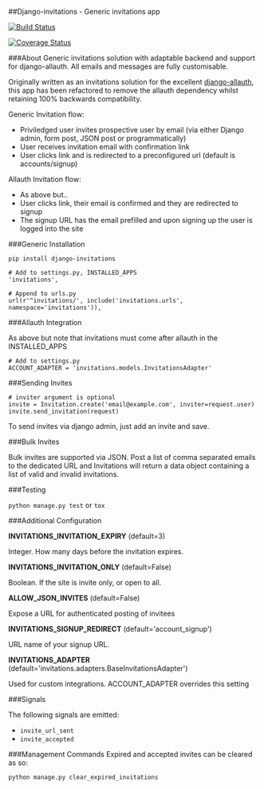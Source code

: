 ##Django-invitations - Generic invitations app

[![Build Status](https://travis-ci.org/bee-keeper/django-invitations.svg?branch=master)](https://travis-ci.org/bee-keeper/django-invitations)

[![Coverage Status](https://coveralls.io/repos/bee-keeper/django-invitations/badge.svg?branch=master&service=github)](https://coveralls.io/github/bee-keeper/django-invitations?branch=master)

###About
Generic invitations solution with adaptable backend and support for django-allauth.  All emails and messages are fully customisable.

Originally written as an invitations solution for the excellent [django-allauth](https://github.com/pennersr/django-allauth), this app has been refactored to remove the allauth dependency whilst retaining 100% backwards compatibility.

Generic Invitation flow:

* Priviledged user invites prospective user by email (via either Django admin, form post, JSON post or programmatically)
* User receives invitation email with confirmation link
* User clicks link and is redirected to a preconfigured url (default is accounts/signup)


Allauth Invitation flow:

* As above but..
* User clicks link, their email is confirmed and they are redirected to signup
* The signup URL has the email prefilled and upon signing up the user is logged into the site


###Generic Installation

```
pip install django-invitations

# Add to settings.py, INSTALLED_APPS
'invitations',

# Append to urls.py
url(r'^invitations/', include('invitations.urls', namespace='invitations')),
```

###Allauth Integration

As above but note that invitations must come after allauth in the INSTALLED_APPS

```
# Add to settings.py
ACCOUNT_ADAPTER = 'invitations.models.InvitationsAdapter'
```

###Sending Invites

```
# inviter argument is optional
invite = Invitation.create('email@example.com', inviter=request.user)
invite.send_invitation(request)
```

To send invites via django admin, just add an invite and save.


###Bulk Invites

Bulk invites are supported via JSON.  Post a list of comma separated emails to the dedicated URL and Invitations will return a data object containing a list of valid and invalid invitations.


###Testing

`python manage.py test` or `tox`

###Additional Configuration

**INVITATIONS_INVITATION_EXPIRY** (default=3)

Integer.  How many days before the invitation expires.

**INVITATIONS_INVITATION_ONLY** (default=False)

Boolean.  If the site is invite only, or open to all.

**ALLOW_JSON_INVITES** (default=False)

Expose a URL for authenticated posting of invitees

**INVITATIONS_SIGNUP_REDIRECT** (default='account_signup')

URL name of your signup URL.

**INVITATIONS_ADAPTER** (default='invitations.adapters.BaseInvitationsAdapter')

Used for custom integrations.  ACCOUNT_ADAPTER overrides this setting

###Signals

The following signals are emitted:

* `invite_url_sent`
* `invite_accepted`


###Management Commands
Expired and accepted invites can be cleared as so:

`python manage.py clear_expired_invitations`
